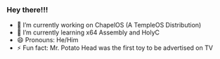 ### Hey there!!!

<!--
**TheGreatJaeger/TheGreatJaeger** is a ✨ _special_ ✨ repository because its `README.md` (this file) appears on your GitHub profile. -->


- 🔭 I’m currently working on ChapelOS (A TempleOS Distribution)<!--<a href="https://github.com/TheGreatJaeger/">something</a> -->
- 🌱 I’m currently learning x64 Assembly and HolyC
- 😄 Pronouns: He/Him
- ⚡ Fun fact: Mr. Potato Head was the first toy to be advertised on TV
<!-- - 👯 I’m looking to collaborate on ...
- i’m looking for help with
- 💬 Ask me about ...
- 📫 How to reach me: ... -->
